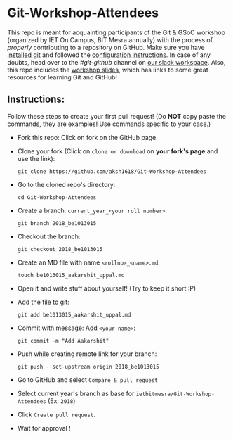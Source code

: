 # Git-Workshop-Attendees

This repo is meant for acquainting participants of the Git & GSoC workshop (organized by IET On Campus, BIT Mesra annually) with the process of *properly* contributing to a repository on GitHub. Make sure you have [installed git](./Git_Install_Instructions.md) and followed the [configuration instructions](./Git_Config_Instructions.md). In case of any doubts, head over to the *#git-github* channel on [our slack workspace](https://kutt.it/ietslack). Also, this repo includes the [workshop slides](./Git_Github_Slides.pdf), which has links to some great resources for learning Git and GitHub!

## Instructions:

Follow these steps to create your first pull request! (Do **NOT** copy paste the commands, they are examples! Use commands specific to your case.)

- Fork this repo: Click on fork on the GitHub page.

- Clone your fork (Click on `clone or download` on **your fork's page** and use the link):

  ```git
  git clone https://github.com/aksh1618/Git-Workshop-Attendees
  ```

- Go to the cloned repo's directory:

  ```
  cd Git-Workshop-Attendees
  ```

- Create a branch: `current_year_<your roll number>`:

  ```git
  git branch 2018_be1013015
  ```

- Checkout the branch:

  ```git
  git checkout 2018_be1013015
  ```

- Create an MD file with name `<rollno>_<name>.md`:

  ```git
  touch be1013015_aakarshit_uppal.md
  ```

- Open it and write stuff about yourself! (Try to keep it short :P)

- Add the file to git:

  ```git
  git add be1013015_aakarshit_uppal.md
  ```

- Commit with message: Add `<your name>`:

  ```git
  git commit -m "Add Aakarshit"
  ```

- Push while creating remote link for your branch:

   ```git
   git push --set-upstream origin 2018_be1013015
   ```

- Go to GitHub and select `Compare & pull request`

- Select current year's branch as base for `ietbitmesra/Git-Workshop-Attendees` (Ex: `2018`)

- Click `Create pull request`.

- Wait for approval !